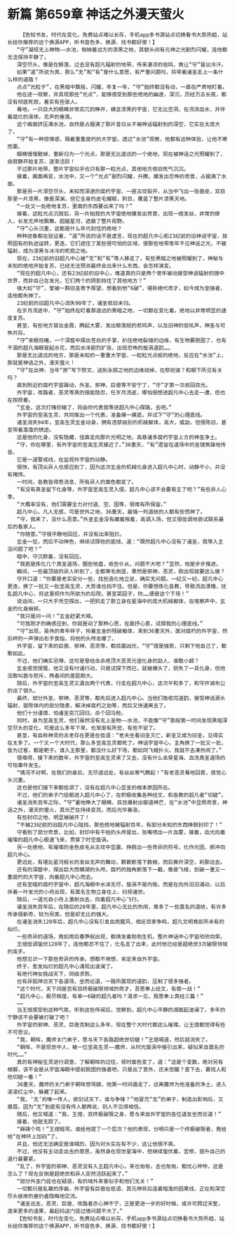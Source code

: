 # 新篇 第659章 神话之外漫天萤火
        【告知书友，时代在变化，免费站点难以长存，手机app多书源站点切换看书大势所趋，站长给你推荐的这个换源APP，听书音色多、换源、找书都好使！】
       “守”凝视无上神物——水池，倒映着远方的漆黑之地，其额头间有元神之光剧烈闪耀，连他都无法保持平静了。
       深空尽头，像是在鲸落，过去没有超凡辐射的地带，传来凄凉的低鸣，竟让“守”冒出冷汗。
       如果“道”所说为真，那么“无”和“有”是什么意思，有严重问题吗，将带着诸圣走上一条什么样的道路？
       点点“光粒子”，在黑暗中飘摇，闪耀，年复一年，“守”始终都没有动，一直在严肃地盯着。
       他在逐一观察，并具现那些“光点”，能够感受到那些绝地的幽邃，深沉，历经万古长夜，都没有彻底死寂，着实有些骇人。
       蓦地，一只巨大的眼睛非常突兀的睁开，横亘漆黑的宇宙，它无比空洞，在流淌血水，并伴着腐烂的液体，无声的垂落。
       这个画面挤压满水池，自然是占据满了那片昔日从不被神话辐射到的深空，它实在太庞大了。
       “守”有一种惊悚感，隔着重重腐朽的大宇宙，透过“水池”观察，他都有这种体验，让他不寒而栗。
       眼睛慢慢散掉，重新归为一个光点，那是无比遥远的一个绝地，现在被神话之光照耀到了，由寂静开始复苏，逐渐活跃！
       不过那片地带，整片宇宙似乎也只有那一粒光点，其他地方依旧死气沉沉。
       接着，画面再变，水池中，又一个“光点”剧烈闪耀，升腾，爆发出恐怖的奇景，占据满了水面。
       那是另一片深空尽头，未知而深邃的腐朽宇宙，一座古坟裂开，从当中飞出一张兽皮，双目那里一片漆黑，像是深渊，但它全身的皮毛耀眼，刺目，覆盖了整片漆黑天地。
       “一处又一处绝地复苏，里面的东西要出来了吗？”
       接着，这粒光点沉寂后，另一片枯寂的大宇宙绝地爆发出奇景，出现一绺发丝，非常的瘆人，长发无声地飘舞，超越星河，遮蔽了整片视野。
       “守”心头沉重，这都是什么年代封住的绝地？
       种种迹象都在验证着，“道”所说的话不是虚言，现在的超凡中心和23纪前的旧神话宇宙，按照固有的轨迹运转，更迭，它们遮住了某些很可怕的区域，使那些地带常年不见神话之光，不被辐射，成为漆黑与冰冷的死寂之地。
       现在，23纪前的旧超凡中心被“无”和“有”等人移走了，有些黑暗之地被照耀到了，神秘与未知的绝地开始复苏，已经无法预测最终会出来什么东西，会怎样演变。
       “现在的超凡中心，还有23纪前的旧中心，难道真的只是两个常年被动接受神话辐射的镜中世界，而非自己在发光，它们两个的阴影挡住了其他地方？”
       强大如“守”，曾被一群旧圣寄予厚望，想看到他“6破”，堪称绝代奇才，如今成为至强者，连他都失神了。
       23纪前的旧超凡中心消失90年了，诸圣依旧未归。
       在岁月流逝中，“守”始终在盯着那遥远的黑暗之地，一切都在变化着，绝地以非常明显的速度复苏。
       甚至，有些地方冒出金霞，腾起大雾，发出鲸落般的悲鸣声，以及旧神的低吼声，神圣与可怖共存。
       “守”亲眼目睹，一个深窟中探出苍白的手掌，扒住绝地裂缝的边缘，有生物要脱困了，也有干涸的超凡海眼冒起水花，而后水泽剧烈扩张，出现恐怖的旋涡道韵……
       那是无比遥远的地方，那是未知的一重重大宇宙，一粒粒光点般的绝地，反应在“水池”上，那就是神话之外，漫天萤火！
       “守”在出神，当年“原”写下祭文，送到永寂之地的边缘烧掉，在祭祀谁？和眼下所见有关吗？
       直到附近的腐朽宇宙躁动，外圣、邪神、巨兽等不安宁了，“守”才第一次收回目光。
       外宇宙，改路者、恶灵等真的很能隐忍，任岁月流逝，哪怕很想进超凡中心去走一遭，但也在按捺着。
       “玄金，这次打赌你输了，将由你代表我等进超凡中心探路，去吧。”
       外宇宙的至高生灵，共同推出一个代表，准备摸一摸底，并试下“守”的心理底线。
       诸圣消失94年，至高生灵玄金动身，拥有违禁级别的机械躯体，高大，威勐，但很陈旧，甚至带着澹澹的锈迹。
       这是他的化身，没有隐藏，径直走向那片光明之地，高悬诸多腐朽宇宙上方的神圣净土。
       “守，你在哪里，有外宇宙的至高生灵接近了。”36重天，“有”遗留在道场中的圣镜焦躁地传音。
       它是一道警戒线，在监视外宇宙的动静。
       很快，有顶尖异人也感应到了，因为这次玄金的机械化身进入超凡中心时，动静不小，并没有掩饰。
       一时间，各教皆得悉消息，所有异人的面色都变了。
       “有没有真圣留下化身等，外宇宙至高生灵入侵，超凡中心该不会要易主了吧？”有些异人心季。
       “大概率没有，他们需要全力对付道、空、因等，很难有所保留。”
       超凡中心，凡人无感，可是世外之地，36重天，最强一列道统的人都有些慌神了。
       “守，我来了，没什么恶意。”外圣玄金没有藏着掖着，高调入场，但又很低调地尝试联系最后的看家人。
       “你随意。”守很平静地回应，并没有出来阻拦。
       玄金一怔，而后不动神色，继续试探他的底线，道：“既然超凡中心没有了诸圣，我等入主没问题了吧？”
       暗中，守沉默着，没有回应。
       “我若是炼化几个真圣道场，圈些地盘，收些仆从，问题不大吧？”显然，他是步步推进。
       瞬间，一些最顶级的异人听到了，全都寒毛倒竖，果然是邪神，恶灵，刚出现就要这么做？
       守开口道：“你要是老实安分一些，找些造化地立足，确实无问题。一纪又一纪，超凡中心更迭，换了一批又一批至高生灵，大势谁也挡不住。但是，你要想炼化各教，导致流血漂橹，扰乱超凡中心，将这里视作为所欲为的后院，甚至菜园子，你……便是这个下场！”
       说话间，一只大手凭空探出，一把抓走了那立身在星海中的庞大机械躯体，在喀察声中，玄金的化身崩碎。
       “我只是问一问！”玄金赶紧大喊。
       “可我刚才的确感应到，你就是动了那种心思，在直抒心意，试探我的心理底线。”
       “守”出现，英伟的青年样子，拎着玄金的残破躯体，来到36重天外，面对腐朽的外宇宙，然后砰的一声弹出右手食指，将他的头颅击爆了。
       外宇宙，留下来的巨兽、邪神、恶灵等，都目露凶光，“守”很是强势，只剩下他自己了，都敢如此。
       不过，他们确实忌惮，这可是曾经击杀绝顶大恶灵元宙化身的勐人，谁敢小觑？
       玄金感觉很冤，他又没有付诸行动，只是试探下而已，就被爆头了，损失了一具化身，但他没敢叫嚣与怒斥，两者间的差距颇大。
       随后，外宇宙的至高生灵又遣出两个代表，行走在超凡中心，这次平和多了，和守开诚布公的谈了很久。
       最终，部分外圣、邪神、恶灵等，都先后进入超凡中心。当他们吸收完道韵，接受神话源头辐射，驱除体内的部分隐患，解决掉腐朽之劫等，而后又快速离去了。
       他们十分谨慎，怕诸圣突兀回归，杀个回马枪。
       同时，身为至高生灵，他们虽然没有无上圣物——水池，不能像“守”那般第一时间发现黑暗深空尽头的变化，可是这么多年下来，也渐渐有所觉，有些不安了。
       甚至，有自称神灵的古老存在更是在低语：“老夫坐看旧圣灭亡，新圣又成为旧圣，见得实在太多了。一个又一个大时代，那么多至高生灵都死了。神话宇宙中心，主角换了一批又一批，皆为过客，都是靶子。谁入主那里，都没什么好下场，都如同飞蛾扑火。我就不去凑热闹了。”
       很难得，接下来的数年，外宇宙的至高生灵来了又去，没有什么击穿星海、血洗真圣道场的可怕事件发生。
       “情况不对啊，在我们的身后，无尽遥远处，有丝丝寒气腾起！”有老恶灵蓦地回首，感觉心头沉重。
       这也是他们接下来都低调了，没有在超凡中心显圣的根本原因所在。
       不过，他们的弟子门徒都进入超凡中心了，在积极收集各种经文，和各教的超凡者“切磋”。
       诸圣消失百年之际，“守”霍地睁大了眼睛，双目爆射出御道神芒，在“水池”中显照奇景，神话之外，漫天的萤火，其光芒在持续变亮，而后光华暴涨。
       有些封印之地，明显被破开了！
       “不被23纪前的旧超凡中心阻挡，那些绝地被辐射百年，有部分未知的东西挣脱封印了！”
       守看到了部分奇景，比如，封印中有干枯的头颅冒出，张嘴喷出一片血雾，接着，血光向着璀璨的超凡中心极速飞来，贯穿了时空旋涡。
       另一处绝地，有璀璨的金色皮毛从古坟中显露，挣脱出一些奇异的符号，化作光团，俯冲向超凡中心。
       更远处，有堪比星河般长的发丝无声的舞动，簌簌断落下数根，而后撕开深空，刹那远去。
       还有的深窟中，探出巨大而模湖的头颅，腐朽的独角断落下一截，像是飞梭，划破一重又一重腐朽的大宇宙，向着超凡中心而去。
       还有至暗的腐朽宇宙中，超凡海眼中水泽无尽，旋涡不是内吸，而是在向外汩汩涌动，以后伴着一叶发光的小舟出现，有莫名生物立身在上，扫视诸世。
       随后，一道光自小舟上激射出去，向着超凡中心飞行。
       诸圣消失百年后，在随后的20年里，超凡中心无比的热闹，竟多了一些莫名的道统，有许多传承很新奇，较为另类，但是却无比的强大。
       在诸圣消失120年后，超凡中心没有引发血雨腥风，相反百家争鸣，超凡文明竟前所未有的灿烂。
       一些奇异的道场，竟如雨后春笋般出现，都焕发着勃勃生机，整片神话中心宇宙欣欣向荣。
       王煊低调蛰伏120年了，连他都忍不住了，化名走了出来，此时他已经是超绝世3次破限领域的高手。
       他想见识一下那些奇异的传承，想都不用想，肯定来自外宇宙。
       终于，愈发灿烂的超凡中心涌现出波澜了。
       有绝代神女挑战天下，同级求败。
       也有异狐拜访天下各道场，坐而论道，一路所展现的道韵，压制了很多强者。
       “这个时代，天下间是否有双终极破限领域的奇才，吾愿奉上经文，有偿一战！”
       “超凡中心，极尽辉煌，有单一6破的超凡者吗？渴求一见，我愿奉上真经三篇！”
       ……
       当王煊感受到这种气氛，听到这些传闻后，觉察到，超凡中心平静的湖面起波澜了，多年的宁静该不会要被打破了吧？
       外宇宙的邪神、恶灵、巨兽克制这么多年，现在整个大时代都这么璀璨，让王煊都觉得有些不可思议。
       “我，朝晖，魔师关门弟子，愿与天下各路超绝世切磋！”王煊喊道，然后就消失了。
       “朝晖，不是现世中人，被一位至高生灵——魔师，从时光旋涡中接引出来，疑似来自莫名的时代……”
       真的有神秘生灵进行调查，了解朝晖的过往，顿时面色变了，道：“这是个变数，绝对另有根脚，该不会是从宇宙海眼中提前脱困的强者吧，只是出了意外，还未觉醒？查下去，要找人和他切磋一番！”
       36重天，魔师的关门弟子朝晖想骂娘，他第一时间遁走了，远离魔师为他准备的净土，进入滚滚红尘中，躲藏了起来。
       “我，‘无’的唯一传人，欲剑试天下，谁与争锋？”他冒充“无”的弟子，制造出影响后，又蹙眉，因为“无”到底有没有传人都两说，别人不见得相信。
       随后，他又喊道：“我，王煊，双终极破限之身，愿与来自外宇宙的各位道友坐而论道！”
       接着，他就无踪了。
       “麻辣个鸡！”王煊暗骂，谁给他提了一个层次？他的表现，分明只是一个终极破限者，竟给他“在神环上加码”了。
       并且，他还无法确定是谁喊的，因为对头实在有不少，这让他很不爽。
       不过，他没有主动走出去的意思，虽然身在现世星海中，但继续蛰伏着，苦修，提升自己的道行最要紧。
       “乱了，外宇宙的邪神、恶灵没有入主超凡中心，来也匆匆，去也匆匆，都忧心忡忡，这是怎么了？现在反倒是超绝世和异人突然活跃起来了。”
       “部分外圣门徒也在疑惑，有的域外来客似乎和他们无关！”
       一切都只是乱幕的序曲，外宇宙有巨兽在低语，其元神背后连着暗澹的因果线，正在和深空尽头彼岸的垂钓者隐晦地交流。
       “诸圣远去，恶灵、巨兽、改路者亦心神不宁，正是更进一步的好时候，或许可跨过天堑，渡来更多的道果，最起码送门徒过境问题不大了。”
       【告知书友，时代在变化，免费站点难以长存，手机app多书源站点切换看书大势所趋，站长给你推荐的这个换源APP，听书音色多、换源、找书都好使！】